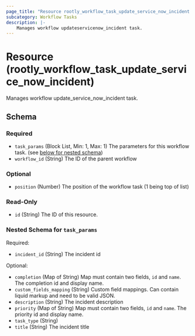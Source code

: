 ```yaml
---
page_title: "Resource rootly_workflow_task_update_service_now_incident - terraform-provider-rootly"
subcategory: Workflow Tasks
description: |-
    Manages workflow updateservicenow_incident task.
---
```


# Resource (rootly_workflow_task_update_service_now_incident)

Manages workflow update_service_now_incident task.



<!-- schema generated by tfplugindocs -->
## Schema

### Required

- `task_params` (Block List, Min: 1, Max: 1) The parameters for this workflow task. (see [below for nested schema](#nestedblock--task_params))
- `workflow_id` (String) The ID of the parent workflow

### Optional

- `position` (Number) The position of the workflow task (1 being top of list)

### Read-Only

- `id` (String) The ID of this resource.

<a id="nestedblock--task_params"></a>
### Nested Schema for `task_params`

Required:

- `incident_id` (String) The incident id

Optional:

- `completion` (Map of String) Map must contain two fields, `id` and `name`. The completion id and display name.
- `custom_fields_mapping` (String) Custom field mappings. Can contain liquid markup and need to be valid JSON.
- `description` (String) The incident description
- `priority` (Map of String) Map must contain two fields, `id` and `name`. The priority id and display name.
- `task_type` (String)
- `title` (String) The incident title
